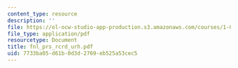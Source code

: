 ```yaml
---
content_type: resource
description: ''
file: https://ol-ocw-studio-app-production.s3.amazonaws.com/courses/1-054-mechanics-and-design-of-concrete-structures-spring-2004/7733ba05d61b0d3d2769eb525a53cec5_fnl_prs_rcrd_urh.pdf
file_type: application/pdf
resourcetype: Document
title: fnl_prs_rcrd_urh.pdf
uid: 7733ba05-d61b-0d3d-2769-eb525a53cec5
---
```

